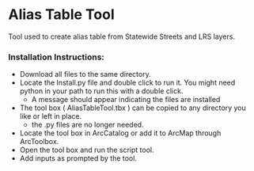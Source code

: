 # Alias Table Tool
Tool used to create alias table from Statewide Streets and LRS layers.

### Installation Instructions:

- Download all files to the same directory.
- Locate the Install.py file and double click to run it. You might need python in your path to run this with a double click.
  - A message should appear indicating the files are installed
- The tool box ( AliasTableTool.tbx ) can be copied to any directory you like or left in place.
  - the .py files are no longer needed.
- Locate the tool box in ArcCatalog or add it  to ArcMap through ArcToolbox.
- Open the tool box and run the script tool.
- Add inputs as prompted by the tool.
